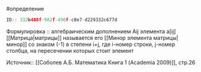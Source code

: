 #определение 

```javascript
ID:: 332b408f-982f-496f-c8e7-d229332c677d
```

Формулировка :: алгебраическим дополнением Aij элемента a[ij] [[Матрица|матрицы]] называется его [[Минор элемента матрицы|минор]] со знаком (-1) в степени i+j, где i-номер строки, j-номер столбца, на пересечении которых стоит элемент


Источник:: [[Соболев А.Б. Математика Книга 1 (Academia 2009)]], стр.26
